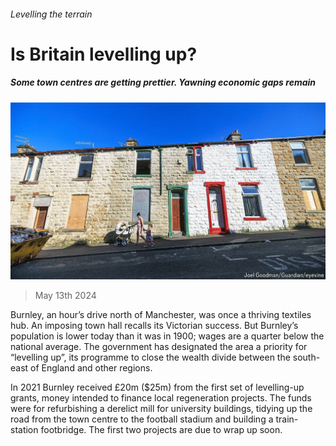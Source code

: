###### Levelling the terrain

# Is Britain levelling up? 

##### Some town centres are getting prettier. Yawning economic gaps remain 

![image](images/20240518_BRP501.jpg) 

> May 13th 2024 

Burnley, an hour’s drive north of Manchester, was once a thriving textiles hub. An imposing town hall recalls its Victorian success. But Burnley’s population is lower today than it was in 1900; wages are a quarter below the national average. The government has designated the area a priority for “levelling up”, its programme to close the wealth divide between the south-east of England and other regions. 

In 2021 Burnley received £20m ($25m) from the first set of levelling-up grants, money intended to finance local regeneration projects. The funds were for refurbishing a derelict mill for university buildings, tidying up the road from the town centre to the football stadium and building a train-station footbridge. The first two projects are due to wrap up soon. 

